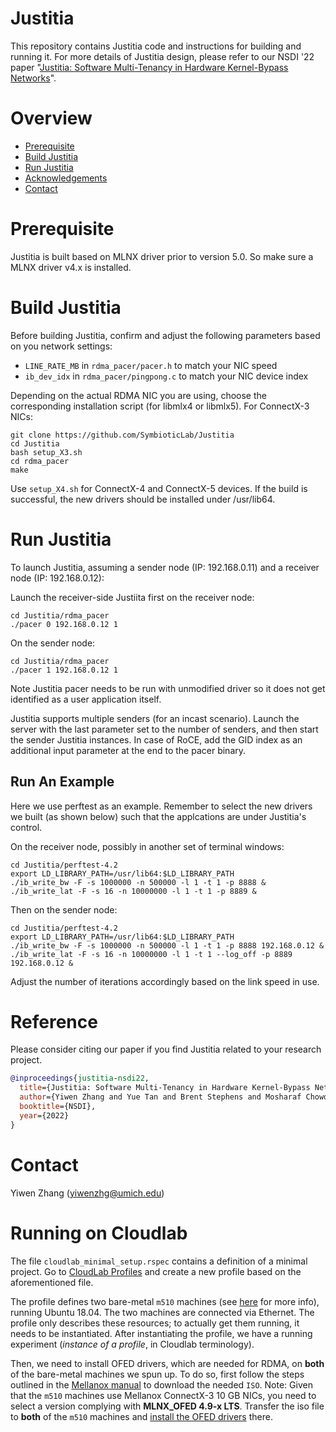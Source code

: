 # Justitia

This repository contains Justitia code and instructions for building and running it.
For more details of Justitia design, please refer to our NSDI '22 paper "[Justitia: Software Multi-Tenancy in Hardware Kernel-Bypass Networks](https://yiwenzhang92.github.io/assets/docs/justitia-nsdi22.pdf)".


# Overview

* [Prerequisite](#prerequisite)
* [Build Justitia](#build-justitia)
* [Run Justitia](#run-justitia)
* [Acknowledgements](#acknowledgements)
* [Contact](#contact)

# Prerequisite

Justitia is built based on MLNX driver prior to version 5.0. So make sure a MLNX driver v4.x is installed.

# Build Justitia

Before building Justitia, confirm and adjust the following parameters based on you network settings:

* ```LINE_RATE_MB``` in ```rdma_pacer/pacer.h``` to match your NIC speed
* ```ib_dev_idx``` in ```rdma_pacer/pingpong.c``` to match your NIC device index

Depending on the actual RDMA NIC you are using, choose the corresponding installation script (for libmlx4 or libmlx5). For ConnectX-3 NICs:

```
git clone https://github.com/SymbioticLab/Justitia
cd Justitia
bash setup_X3.sh 
cd rdma_pacer
make
```

Use ```setup_X4.sh``` for ConnectX-4 and ConnectX-5 devices.
If the build is successful, the new drivers should be installed under /usr/lib64.

# Run Justitia

To launch Justitia, assuming a sender node (IP: 192.168.0.11) and a receiver node (IP: 192.168.0.12):

Launch the receiver-side Justiita first on the receiver node:

```
cd Justitia/rdma_pacer
./pacer 0 192.168.0.12 1
```

On the sender node:

```
cd Justitia/rdma_pacer
./pacer 1 192.168.0.12 1
```

Note Justitia pacer needs to be run with unmodified driver so it does not get identified as a user application itself.

Justitia supports multiple senders (for an incast scenario). Launch the server with the last parameter set to the number of senders, and then start the sender Justitia instances.
In case of RoCE, add the GID index as an additional input parameter at the end to the pacer binary.

## Run An Example
Here we use perftest as an example. Remember to select the new drivers we built (as shown below) such that the applcations are under Justitia's control.

On the receiver node, possibly in another set of terminal windows:

```
cd Justitia/perftest-4.2
export LD_LIBRARY_PATH=/usr/lib64:$LD_LIBRARY_PATH
./ib_write_bw -F -s 1000000 -n 500000 -l 1 -t 1 -p 8888 &
./ib_write_lat -F -s 16 -n 10000000 -l 1 -t 1 -p 8889 &
```

Then on the sender node:
```
cd Justitia/perftest-4.2
export LD_LIBRARY_PATH=/usr/lib64:$LD_LIBRARY_PATH
./ib_write_bw -F -s 1000000 -n 500000 -l 1 -t 1 -p 8888 192.168.0.12 &
./ib_write_lat -F -s 16 -n 10000000 -l 1 -t 1 --log_off -p 8889 192.168.0.12 &
```

Adjust the number of iterations accordingly based on the link speed in use.

# Reference
Please consider citing our paper if you find Justitia related to your research project.
```bibtex
@inproceedings{justitia-nsdi22,
  title={Justitia: Software Multi-Tenancy in Hardware Kernel-Bypass Networks},
  author={Yiwen Zhang and Yue Tan and Brent Stephens and Mosharaf Chowdhury},
  booktitle={NSDI},
  year={2022}
}
```

# Contact
Yiwen Zhang (yiwenzhg@umich.edu)


# Running on Cloudlab
The file `cloudlab_minimal_setup.rspec` contains a definition of a minimal project.
Go to [CloudLab Profiles](https://www.cloudlab.us/manage_profile.php) and create a new profile based on the aforementioned file.

The profile defines two bare-metal `m510` machines (see [here](https://docs.cloudlab.us/hardware.html) for more info), running Ubuntu 18.04. The two machines are connected via Ethernet.
The profile only describes these resources; to actually get them running, it needs to be instantiated.
After instantiating the profile, we have a running experiment (*instance of a profile*, in Cloudlab terminology).

Then, we need to install OFED drivers, which are needed for RDMA, on **both** of the bare-metal machines we spun up.
To do so, first follow the steps outlined in the [Mellanox manual](https://docs.nvidia.com/networking/display/MLNXENv496060LTS/Downloading+Mellanox+OFED) to download the needed `ISO`.
Note: Given that the `m510` machines use Mellanox ConnectX-3 10 GB NICs, you need to select a version complying with **MLNX_OFED 4.9-x LTS**.
Transfer the iso file to **both** of the `m510` machines and [install the OFED drivers](https://docs.nvidia.com/networking/display/MLNXENv496060LTS/Installing+Mellanox+OFED) there. 
